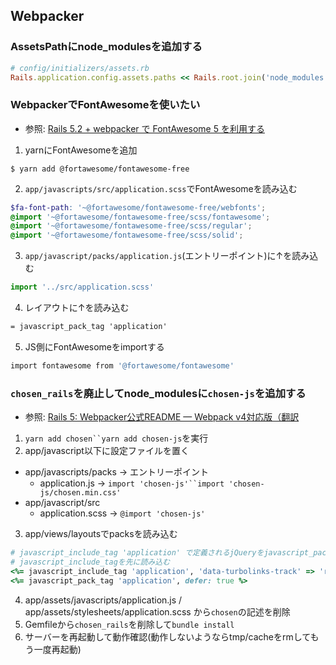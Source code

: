 ## Webpacker
### AssetsPathにnode_modulesを追加する
```ruby
# config/initializers/assets.rb
Rails.application.config.assets.paths << Rails.root.join('node_modules')
```

### WebpackerでFontAwesomeを使いたい
- 参照: [Rails 5.2 + webpacker で FontAwesome 5 を利用する](https://qiita.com/fukmaru/items/427b43bd02a0b812212c)

1. yarnにFontAwesomeを追加
```
$ yarn add @fortawesome/fontawesome-free
```
2. `app/javascripts/src/application.scss`でFontAwesomeを読み込む
```scss
$fa-font-path: '~@fortawesome/fontawesome-free/webfonts';
@import '~@fortawesome/fontawesome-free/scss/fontawesome';
@import '~@fortawesome/fontawesome-free/scss/regular';
@import '~@fortawesome/fontawesome-free/scss/solid';
```
3. `app/javascript/packs/application.js`(エントリーポイント)に↑を読み込む
```js
import '../src/application.scss'
```
4. レイアウトに↑を読み込む
```html
= javascript_pack_tag 'application'
```
5. JS側にFontAwesomeをimportする
```ruby
import fontawesome from '@fortawesome/fontawesome'
```

### `chosen_rails`を廃止してnode_modulesに`chosen-js`を追加する
- 参照: [Rails 5: Webpacker公式README — Webpack v4対応版（翻訳](https://techracho.bpsinc.jp/hachi8833/2018_05_24/56977)

1. `yarn add chosen``yarn add chosen-js`を実行
2. app/javascript以下に設定ファイルを置く
  - app/javascripts/packs -> エントリーポイント
    - application.js -> `import 'chosen-js'``import 'chosen-js/chosen.min.css'`
  - app/javascript/src
    - application.scss -> `@import 'chosen-js'`
3. app/views/layoutsでpacksを読み込む
```ruby
# javascript_include_tag 'application' で定義されるjQueryをjavascript_pack_tagで使用するため、
# javascript_include_tagを先に読み込む
<%= javascript_include_tag 'application', 'data-turbolinks-track' => 'reload', defer: true %>
<%= javascript_pack_tag 'application', defer: true %>
```
4. app/assets/javascripts/application.js / app/assets/stylesheets/application.scss から`chosen`の記述を削除
5. Gemfileから`chosen_rails`を削除して`bundle install`
6. サーバーを再起動して動作確認(動作しないようならtmp/cacheをrmしてもう一度再起動)
